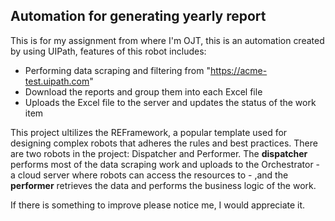 ## Automation for generating yearly report
This is for my assignment from where I'm OJT, this is an automation created by using UIPath, features of this robot includes:
- Performing data scraping and filtering from "https://acme-test.uipath.com"
- Download the reports and group them into each Excel file
- Uploads the Excel file to the server and updates the status of the work item

This project ultilizes the REFramework, a popular template used for designing complex robots that adheres the rules and best practices. There are two robots in the project: Dispatcher and Performer.
The **dispatcher** performs most of the data scraping work and uploads to the Orchestrator - a cloud server where robots can access the resources to - ,and the **performer** retrieves the data and performs the business logic of the work.

If there is something to improve please notice me, I would appreciate it.
